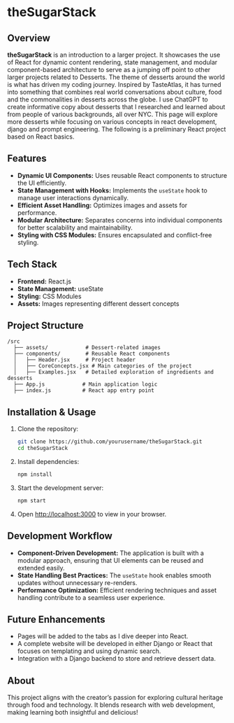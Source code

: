 # theSugarStack

## Overview
**theSugarStack** is an introduction to a larger project. It showcases the use of React for dynamic content rendering, state management, and modular component-based architecture to serve as a jumping off point to other larger projects related to Desserts. The theme of desserts around the world is what has driven my coding journey. Inspired by TasteAtlas, it has turned into something that combines real world conversations about culture, food and the commonalities in desserts across the globe. I use ChatGPT to create informative copy about desserts that I researched and learned about from people of various backgrounds, all over NYC. This page will explore more desserts while focusing on various concepts in react development, django and prompt engineering. The following is a preliminary React project based on React basics. 

## Features
- **Dynamic UI Components:** Uses reusable React components to structure the UI efficiently.
- **State Management with Hooks:** Implements the `useState` hook to manage user interactions dynamically.
- **Efficient Asset Handling:** Optimizes images and assets for performance.
- **Modular Architecture:** Separates concerns into individual components for better scalability and maintainability.
- **Styling with CSS Modules:** Ensures encapsulated and conflict-free styling.

## Tech Stack
- **Frontend:** React.js
- **State Management:** useState
- **Styling:** CSS Modules
- **Assets:** Images representing different dessert concepts

## Project Structure
```
/src
  ├── assets/            # Dessert-related images
  ├── components/        # Reusable React components
  │   ├── Header.jsx     # Project header
  │   ├── CoreConcepts.jsx # Main categories of the project
  │   ├── Examples.jsx   # Detailed exploration of ingredients and desserts
  ├── App.js            # Main application logic
  ├── index.js          # React app entry point
```

## Installation & Usage
1. Clone the repository:
   ```sh
   git clone https://github.com/yourusername/theSugarStack.git
   cd theSugarStack
   ```
2. Install dependencies:
   ```sh
   npm install
   ```
3. Start the development server:
   ```sh
   npm start
   ```
4. Open [http://localhost:3000](http://localhost:3000) to view in your browser.

## Development Workflow
- **Component-Driven Development:** The application is built with a modular approach, ensuring that UI elements can be reused and extended easily.
- **State Handling Best Practices:** The `useState` hook enables smooth updates without unnecessary re-renders.
- **Performance Optimization:** Efficient rendering techniques and asset handling contribute to a seamless user experience.


## Future Enhancements
- Pages will be added to the tabs as I dive deeper into React.
- A complete website will be developed in either Django or React that focuses on templating and using dynamic search. 
- Integration with a Django backend to store and retrieve dessert data.


## About
This project aligns with the creator’s passion for exploring cultural heritage through food and technology. It blends research with web development, making learning both insightful and delicious!
